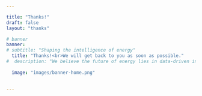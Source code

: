 ```yaml
---

title: "Thanks!"
draft: false
layout: "thanks"

# banner
banner:
# subtitle: "Shaping the intelligence of energy"
  title: "Thanks!<br>We will get back to you as soon as possible."
#  description: "We believe the future of energy lies in data-driven insights. <br>That’s why we democratize machine learning and data engineering in energy storage, helping the world build #  more sustainable and resilient energy systems."
 
  image: "images/banner-home.png"

  
---
```

